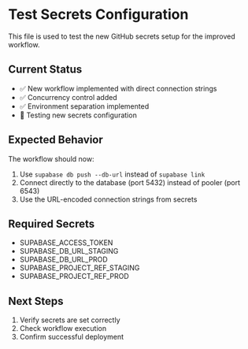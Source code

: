 # Test Secrets Configuration

This file is used to test the new GitHub secrets setup for the improved workflow.

## Current Status
- ✅ New workflow implemented with direct connection strings
- ✅ Concurrency control added
- ✅ Environment separation implemented
- 🔄 Testing new secrets configuration

## Expected Behavior
The workflow should now:
1. Use `supabase db push --db-url` instead of `supabase link`
2. Connect directly to the database (port 5432) instead of pooler (port 6543)
3. Use the URL-encoded connection strings from secrets

## Required Secrets
- SUPABASE_ACCESS_TOKEN
- SUPABASE_DB_URL_STAGING
- SUPABASE_DB_URL_PROD
- SUPABASE_PROJECT_REF_STAGING
- SUPABASE_PROJECT_REF_PROD

## Next Steps
1. Verify secrets are set correctly
2. Check workflow execution
3. Confirm successful deployment
